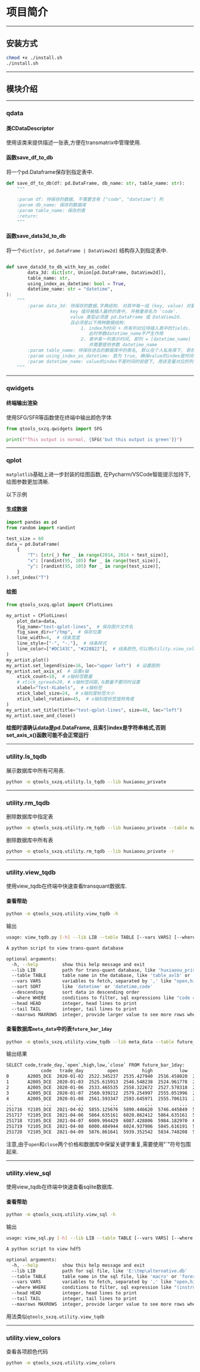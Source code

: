 # 项目简介

---

## 安装方式

```bash
chmod +x ./install.sh
./install.sh
```

---
## 模块介绍

---
### qdata

#### 类CDataDescriptor

使用该类来提供描述一张表,方便在transmatrix中管理使用.

#### 函数save_df_to_db

将一个pd.Dataframe保存到指定表中.

```python
def save_df_to_db(df: pd.DataFrame, db_name: str, table_name: str):
    """

    :param df: 待保存的数据, 不需要含有 ["code", "datetime"] 列
    :param db_name: 保存的数据库
    :param table_name: 保存的表
    :return:
    """
```

#### 函数save_data3d_to_db

将一个`dict[str, pd.DataFrame | DataView2d]` 结构存入到指定表中.

```python

def save_data3d_to_db_with_key_as_code(
        data_3d: dict[str, Union[pd.DataFrame, DataView2d]],
        table_name: str,
        using_index_as_datetime: bool = True,
        datetime_name: str = "datetime",
):
    """
        :param data_3d: 待保存的数据,字典结构. 对其中每一组 (key, value) 对要求:
                        key 值将被插入最终的表中, 并被重命名为 'code'.
                        value 类型必须是 pd.DataFrame 或 DataView2d.
                        且必须是以下两种数据结构:
                            1. index为时间 + 所有列对应待插入表中的fields. 在这种情况下设置 using_index_as_datetime = True,
                               此时参数datetime_name不产生作用
                            2. 表中某一列表示时间, 即列 = [datetime_name] + fields. 在这种情况下设置 set using_index_as_datetime = False.
                               并需要提供参数 datetime_name
        :param table_name: 待保存进去的数据库中的表名, 默认在个人私有库下, 若权限允许可以是 "other_db.table_name"结构
        :param using_index_as_datetime: 若为 true, 确保value的index是时间. 否则用下面的参数datetime_name来指定时间列.
        :param datetime_name: value的index不是时间的前提下, 用该变量对应的列来表示时间.
    """

```



---
### qwidgets

#### 终端输出渲染

使用SFG/SFR等函数使在终端中输出颜色字体

```python
from qtools_sxzq.qwidgets import SFG

print(f"This output is normal, {SFG('but this output is green')}")
```

---
### qplot

`matplotlib`基础上进一步封装的绘图函数, 在Pycharm/VSCode智能提示加持下, 绘图参数更加清晰.

以下示例

#### 生成数据
```python
import pandas as pd
from random import randint

test_size = 60
data = pd.DataFrame(
    {
        "T": [str(_) for _ in range(2014, 2014 + test_size)],
        "x": [randint(95, 105) for _ in range(test_size)],
        "y": [randint(95, 105) for _ in range(test_size)],
    }
).set_index("T")
```

#### 绘图
```python
from qtools_sxzq.qplot import CPlotLines

my_artist = CPlotLines(
    plot_data=data,
    fig_name="test-qplot-lines",  # 保存图片文件名
    fig_save_dir=r"/tmp",  # 保存位置
    line_width=4,  # 线条宽度
    line_style=["-", "-."],  # 线条样式
    line_color=["#DC143C", "#228B22"],  # 线条颜色,可以用utility.view_colors查看更多颜色
)
my_artist.plot()
my_artist.set_legend(size=16, loc="upper left")  # 设置图例
my_artist.set_axis_x(  # 设置x轴
    xtick_count=10,  # x轴标签数量
    # xtick_spread=20, # x轴标签间距,与数量不要同时设置
    xlabel="Test-XLabels",  # x轴标签
    xtick_label_size=24,  # x轴刻度标签大小
    xtick_label_rotation=45,  # x轴刻度标签旋转角度
)
my_artist.set_title(title="test-qplot-lines", size=48, loc="left")
my_artist.save_and_close()
```

**绘图时请确认data是pd.DataFrame, 且索引index是字符串格式,否则set_axis_x()函数可能不会正常运行**

---
### utility.ls_tqdb

展示数据库中所有可用表.

```bash
python -m qtools_sxzq.utility.ls_tqdb --lib huxiaoou_private
```

---
### utility.rm_tqdb

删除数据库中指定表

```bash
python -m qtools_sxzq.utility.rm_tqdb --lib huxiaoou_private --table name_of_table_to_remove
```

删除数据库中所有表

```bash
python -m qtools_sxzq.utility.rm_tqdb --lib huxiaoou_private -r
```

---
### utility.view_tqdb

使用view_tqdb在终端中快速查看transquant数据库.

#### 查看帮助

```bash
python -m qtools_sxzq.utility.view_tqdb -h
```

输出

```bash
usage: view_tqdb.py [-h] --lib LIB --table TABLE [--vars VARS] [--where WHERE] [--head HEAD] [--tail TAIL] [--maxrows MAXROWS]

A python script to view trans-quant database

optional arguments:
  -h, --help         show this help message and exit
  --lib LIB          path for trans-quant database, like 'huxiaoou_private' or 'meta_data'
  --table TABLE      table name in the database, like 'table_avlb' or 'future_bar_1day'
  --vars VARS        variables to fetch, separated by ',' like "open,high,low,close", if not provided then fetch all.
  --sort SORT        like 'datetime' or 'datetime,code'
  --descending       sort data in descending order
  --where WHERE      conditions to filter, sql expressions like "code = 'A9999_DCE'" AND datetime >= '2024-10-01 09:00:00'
  --head HEAD        integer, head lines to print
  --tail TAIL        integer, tail lines to print
  --maxrows MAXROWS  integer, provide larger value to see more rows when print outcomes
```

#### 查看数据库`meta_data`中的表`future_bar_1day`

```bash
python -m qtools_sxzq.utility.view_tqdb --lib meta_data --table future_bar_1day --vars 'code,trade_day,`open`,high,low,`close`'
```

输出结果

```bash
SELECT code,trade_day,`open`,high,low,`close` FROM future_bar_1day:
             code   trade_day         open         high          low        close
0       A2005_DCE  2020-01-02  2522.345237  2535.427940  2516.458020  2525.615913
1       A2005_DCE  2020-01-03  2525.615913  2546.548238  2524.961778  2536.082076
2       A2005_DCE  2020-01-06  2533.465535  2558.322672  2527.578318  2557.014401
3       A2005_DCE  2020-01-07  2560.939212  2579.254997  2555.051996  2561.593347
4       A2005_DCE  2020-01-08  2561.593347  2593.645971  2555.706131  2586.450484
...           ...         ...          ...          ...          ...          ...
251716  Y2105_DCE  2021-04-02  5855.125676  5890.446620  5746.445849  5882.295633
251717  Y2105_DCE  2021-04-06  5864.635161  6020.862412  5864.635161  5980.107477
251718  Y2105_DCE  2021-04-07  6009.994429  6087.428806  5984.182970  6000.484944
251719  Y2105_DCE  2021-04-08  6000.484944  6024.937906  5845.616191  5867.352157
251720  Y2105_DCE  2021-04-09  5876.861641  5939.352542  5834.748208  5849.691685
```

注意,由于`open`和`close`两个价格和数据库中保留关键字重复,需要使用"`"符号包围起来.


---
### utility.view_sql

使用view_tqdb在终端中快速查看sqlite数据库.

#### 查看帮助

```bash
python -m qtools_sxzq.utility.view_sql -h
```

输出

```bash
usage: view_sql.py [-h] --lib LIB --table TABLE [--vars VARS] [--where WHERE] [--head HEAD] [--tail TAIL] [--maxrows MAXROWS]

A python script to view hdf5

optional arguments:
  -h, --help         show this help message and exit
  --lib LIB          path for sql file, like 'E:\tmp\alternative.db'
  --table TABLE      table name in the sql file, like 'macro' or 'forex' in alternative.db
  --vars VARS        variables to fetch, separated by ',' like "open,high,low,close", if not provided then fetch all.
  --where WHERE      conditions to filter, sql expression like "(instrument = 'a' OR instrument = 'd') AND (trade_date <= '20120131')"
  --head HEAD        integer, head lines to print
  --tail TAIL        integer, tail lines to print
  --maxrows MAXROWS  integer, provide larger value to see more rows when print outcomes
```

用法类似`qtools_sxzq.utility.view_tqdb`

---
### utility.view_colors

查看各项颜色代码

```bash
python -m qtools_sxzq.utility.view_colors
```
